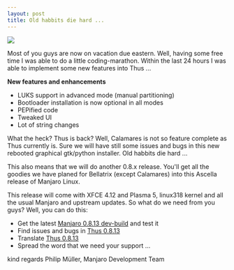 ```yaml
---
layout: post
title: Old habbits die hard ...
---
```


<img src="{{ site.baseurl }}/images/thus-0.8.13.jpg">

Most of you guys are now on vacation due eastern. Well, having some free time I was able to do a little coding-marathon. Within the last 24 hours I was able to implement some new features into Thus ...

**New features and enhancements**

* LUKS support in advanced mode (manual partitioning)
* Bootloader installation is now optional in all modes
* PEPified code
* Tweaked UI
* Lot of string changes

What the heck? Thus is back? Well, Calamares is not so feature complete as Thus currently is. Sure we will have still some issues and bugs in this new rebooted graphical gtk/python installer. Old habbits die hard ...

This also means that we will do another 0.8.x release. You'll get all the goodies we have planed for Bellatrix (except Calamares) into this Ascella release of Manjaro Linux.

This release will come with XFCE 4.12 and Plasma 5, linux318 kernel and all the usual Manjaro and upstream updates. So what do we need from you guys? Well, you can do this:

* Get the latest [Manjaro 0.8.13 dev-build](http://sourceforge.net/projects/manjarotest/files/0.8.13/xfce-minimal/) and test it
* Find issues and bugs in [Thus 0.8.13](https://github.com/manjaro/thus/tree/devel)
* Translate [Thus 0.8.13](https://www.transifex.com/projects/p/manjaro-thus/)
* Spread the word that we need your support ...

kind regards
Philip Müller, Manjaro Development Team
